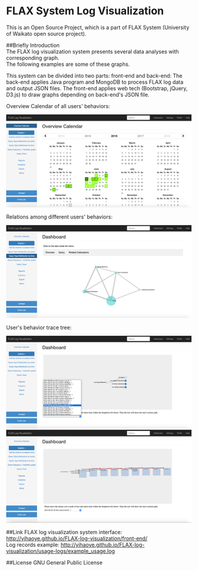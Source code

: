 # FLAX System Log Visualization

This is an Open Source Project, 
which is a part of FLAX System (University of Waikato open source project).


##Briefly Introduction  
The FLAX log visualization system presents several data analyses with corresponding graph.  
The following examples are some of these graphs.  

This system can be divided into two parts: front-end and back-end:
The back-end applies Java program and MongoDB to process FLAX log data and output JSON files.
The front-end applies web tech (Bootstrap, jQuery, D3.js) to draw graphs depending on back-end's JSON file.
  
Overview Calendar of all users' behaviors: 

<img src="./1.png" height="250" width="500">

Relations among different users' behaviors: 

<img src="./2.png" height="250" width="500">

User's behavior trace tree: 

<img src="./3.png" height="250" width="500">
<img src="./4.png" height="250" width="500">

##Link
FLAX log visualization system interface: http://yihaoye.github.io/FLAX-log-visualization/front-end/  
Log records example: http://yihaoye.github.io/FLAX-log-visualization/usage-logs/example_usage.log  

##License
GNU General Public License 